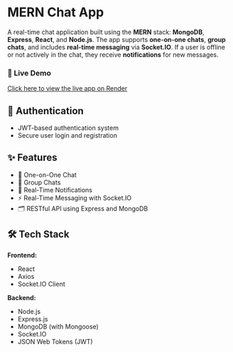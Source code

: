 # MERN Chat App

A real-time chat application built using the **MERN** stack: **MongoDB**, **Express**, **React**, and **Node.js**. The app supports **one-on-one chats**, **group chats**, and includes **real-time messaging** via **Socket.IO**. If a user is offline or not actively in the chat, they receive **notifications** for new messages.

### 🔗 Live Demo

[Click here to view the live app on Render](https://mern-chat-app-bg6g.onrender.com)

## 🔑 Authentication

- JWT-based authentication system
- Secure user login and registration

## ✨ Features

- 💬 One-on-One Chat
- 👥 Group Chats
- 🔔 Real-Time Notifications
- ⚡ Real-Time Messaging with Socket.IO
- 🗂 RESTful API using Express and MongoDB

## 🛠 Tech Stack

**Frontend:**
- React
- Axios
- Socket.IO Client

**Backend:**
- Node.js
- Express.js
- MongoDB (with Mongoose)
- Socket.IO
- JSON Web Tokens (JWT)
